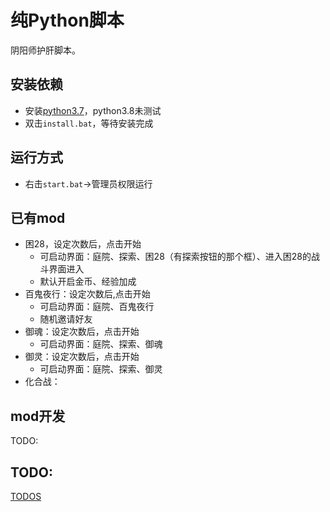 # 纯Python脚本

阴阳师护肝脚本。

## 安装依赖

- 安装[python3.7](https://www.python.org/downloads/release/python-377/)，python3.8未测试
- 双击`install.bat`，等待安装完成

## 运行方式

- 右击`start.bat`->管理员权限运行

## 已有mod

- 困28，设定次数后，点击开始
    - 可启动界面：庭院、探索、困28（有探索按钮的那个框）、进入困28的战斗界面进入
    - 默认开启金币、经验加成
- 百鬼夜行：设定次数后,点击开始
    - 可启动界面：庭院、百鬼夜行
    - 随机邀请好友
- 御魂：设定次数后，点击开始
    - 可启动界面：庭院、探索、御魂
- 御灵：设定次数后，点击开始
    - 可启动界面：庭院、探索、御灵
- 化合战：

## mod开发

TODO:

## TODO:

[TODOS](https://github.com/Pokerpoke/pyOnmyoji/projects/1)
